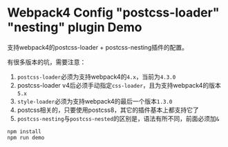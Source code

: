 Webpack4 Config "postcss-loader" "nesting" plugin Demo
======================================

支持webpack4的postcss-loader + postcss-nesting插件的配置。

有很多版本的坑，需要注意：
1. `postcss-loader`必须为支持webpack4的`4.x`，当前为`4.3.0`
2. postcss-loader v4后必须手动指定`css-loader`，且为支持webpack4的版本`5.x`
3. `style-loader`必须为支持webpack4的最后一个版本`1.3.0`
4. postcss相关的，只要使用postcss8，其它的插件基本上都支持它了
5. `postcss-nesting`与`postcss-nested`的区别是，语法有所不同，前面必须加`&`

```
npm install
npm run demo
```
